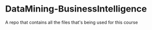 # DataMining-BusinessIntelligence
A repo that contains all the files that's being used for this course
